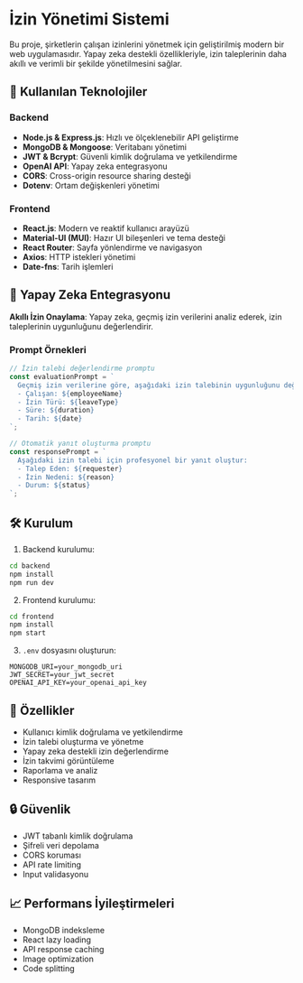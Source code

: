 # İzin Yönetimi Sistemi

Bu proje, şirketlerin çalışan izinlerini yönetmek için geliştirilmiş modern bir web uygulamasıdır. Yapay zeka destekli özellikleriyle, izin taleplerinin daha akıllı ve verimli bir şekilde yönetilmesini sağlar.

## 🚀 Kullanılan Teknolojiler

### Backend
- **Node.js & Express.js**: Hızlı ve ölçeklenebilir API geliştirme
- **MongoDB & Mongoose**: Veritabanı yönetimi
- **JWT & Bcrypt**: Güvenli kimlik doğrulama ve yetkilendirme
- **OpenAI API**: Yapay zeka entegrasyonu
- **CORS**: Cross-origin resource sharing desteği
- **Dotenv**: Ortam değişkenleri yönetimi

### Frontend
- **React.js**: Modern ve reaktif kullanıcı arayüzü
- **Material-UI (MUI)**: Hazır UI bileşenleri ve tema desteği
- **React Router**: Sayfa yönlendirme ve navigasyon
- **Axios**: HTTP istekleri yönetimi
- **Date-fns**: Tarih işlemleri

## 🤖 Yapay Zeka Entegrasyonu

**Akıllı İzin Onaylama**: Yapay zeka, geçmiş izin verilerini analiz ederek, izin taleplerinin uygunluğunu değerlendirir.


### Prompt Örnekleri

```javascript
// İzin talebi değerlendirme promptu
const evaluationPrompt = `
  Geçmiş izin verilerine göre, aşağıdaki izin talebinin uygunluğunu değerlendir:
  - Çalışan: ${employeeName}
  - İzin Türü: ${leaveType}
  - Süre: ${duration}
  - Tarih: ${date}
`;

// Otomatik yanıt oluşturma promptu
const responsePrompt = `
  Aşağıdaki izin talebi için profesyonel bir yanıt oluştur:
  - Talep Eden: ${requester}
  - İzin Nedeni: ${reason}
  - Durum: ${status}
`;
```

## 🛠️ Kurulum

1. Backend kurulumu:
```bash
cd backend
npm install
npm run dev
```

2. Frontend kurulumu:
```bash
cd frontend
npm install
npm start
```

3. `.env` dosyasını oluşturun:
```env
MONGODB_URI=your_mongodb_uri
JWT_SECRET=your_jwt_secret
OPENAI_API_KEY=your_openai_api_key
```

## 📝 Özellikler

- Kullanıcı kimlik doğrulama ve yetkilendirme
- İzin talebi oluşturma ve yönetme
- Yapay zeka destekli izin değerlendirme
- İzin takvimi görüntüleme
- Raporlama ve analiz
- Responsive tasarım

## 🔒 Güvenlik

- JWT tabanlı kimlik doğrulama
- Şifreli veri depolama
- CORS koruması
- API rate limiting
- Input validasyonu

## 📈 Performans İyileştirmeleri

- MongoDB indeksleme
- React lazy loading
- API response caching
- Image optimization
- Code splitting
